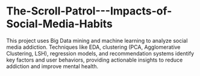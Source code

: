 # The-Scroll-Patrol---Impacts-of-Social-Media-Habits
This project uses Big Data mining and machine learning to analyze social media addiction. Techniques like EDA, clustering (PCA, Agglomerative Clustering, LSH), regression models, and recommendation systems identify key factors and user behaviors, providing actionable insights to reduce addiction and improve mental health.
